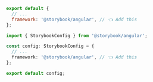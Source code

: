 <!-- TODO: Vet this example for CSF Factory support -->

```js filename=".storybook/main.js" renderer="angular" language="js"
export default {
  // ...
  framework: '@storybook/angular', // 👈 Add this
};
```

```ts filename=".storybook/main.ts" renderer="angular" language="ts"
import { StorybookConfig } from '@storybook/angular';

const config: StorybookConfig = {
  // ...
  framework: '@storybook/angular', // 👈 Add this
};

export default config;
```
